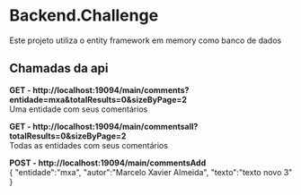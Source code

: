 # Backend.Challenge
Este projeto utiliza o entity framework em memory como banco de dados

## Chamadas da api ##

**GET - http://localhost:19094/main/comments?entidade=mxa&totalResults=0&sizeByPage=2** 
    <br>Uma entidade com seus comentários
    
 **GET - http://localhost:19094/main/commentsall?totalResults=0&sizeByPage=2** 
    <br>Todas as entidades com seus comentários
    
 **POST - http://localhost:19094/main/commentsAdd**
 <br>
 {
	"entidade":"mxa",
	"autor":"Marcelo Xavier Almeida",
	"texto":"<html><body>texto novo 3</body></html>"	
}
    
  
